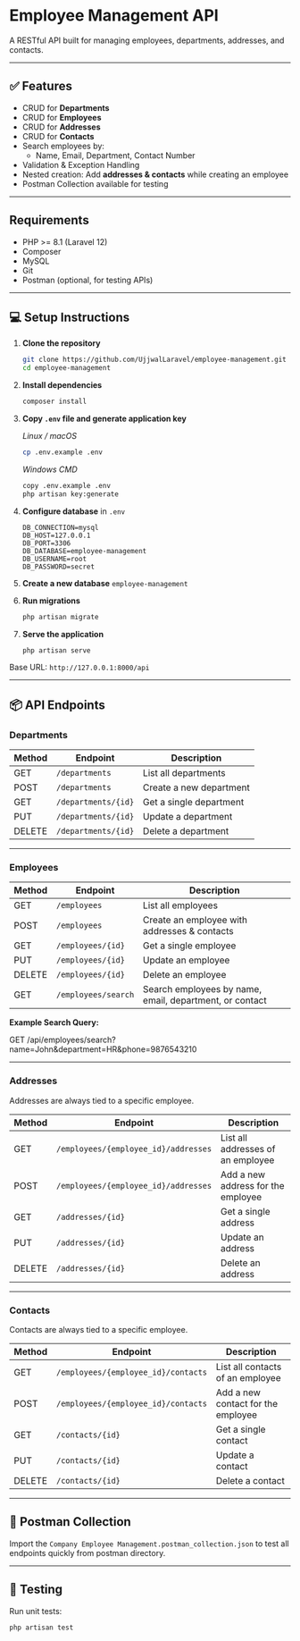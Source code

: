 # Employee Management API

A RESTful API built for managing employees, departments, addresses, and contacts.

---

## ✅ Features

- CRUD for **Departments**
- CRUD for **Employees**
- CRUD for **Addresses**
- CRUD for **Contacts**
- Search employees by:
  - Name, Email, Department, Contact Number
- Validation & Exception Handling
- Nested creation: Add **addresses & contacts** while creating an employee
- Postman Collection available for testing

---

## Requirements

- PHP >= 8.1 (Laravel 12)
- Composer
- MySQL
- Git
- Postman (optional, for testing APIs)

---
## 💻 Setup Instructions

1. **Clone the repository**

    ```bash
    git clone https://github.com/UjjwalLaravel/employee-management.git
    cd employee-management
    ```

2. **Install dependencies**

    ```bash
    composer install
    ```

3. **Copy `.env` file and generate application key**

	*Linux / macOS*
    ```bash
    cp .env.example .env
    ```
	*Windows CMD*
    ```bash
    copy .env.example .env
    php artisan key:generate
   ```

   

4. **Configure database** in `.env`

    ```
    DB_CONNECTION=mysql
    DB_HOST=127.0.0.1
    DB_PORT=3306
    DB_DATABASE=employee-management
    DB_USERNAME=root
    DB_PASSWORD=secret
    ```
5. **Create a new database** ```employee-management```
5. **Run migrations**

    ```bash
    php artisan migrate
    ```

6. **Serve the application**

    ```bash
    php artisan serve
    ```

Base URL: `http://127.0.0.1:8000/api`

---

## 📦 API Endpoints 

### Departments

| Method | Endpoint               | Description                  |
|--------|------------------------|------------------------------|
| GET    | `/departments`         | List all departments         |
| POST   | `/departments`         | Create a new department      |
| GET    | `/departments/{id}`    | Get a single department      |
| PUT    | `/departments/{id}`    | Update a department          |
| DELETE | `/departments/{id}`    | Delete a department          |

---

### Employees

| Method | Endpoint               | Description                                  |
|--------|------------------------|----------------------------------------------|
| GET    | `/employees`           | List all employees                            |
| POST   | `/employees`           | Create an employee with addresses & contacts |
| GET    | `/employees/{id}`      | Get a single employee                         |
| PUT    | `/employees/{id}`      | Update an employee                            |
| DELETE | `/employees/{id}`      | Delete an employee                            |
| GET    | `/employees/search`    | Search employees by name, email, department, or contact |

**Example Search Query:**

GET /api/employees/search?name=John&department=HR&phone=9876543210


---

### Addresses

Addresses are always tied to a specific employee.

| Method | Endpoint                                         | Description                        |
|--------|-------------------------------------------------|------------------------------------|
| GET    | `/employees/{employee_id}/addresses`           | List all addresses of an employee  |
| POST   | `/employees/{employee_id}/addresses`           | Add a new address for the employee |
| GET    | `/addresses/{id}`      | Get a single address|
| PUT    | `/addresses/{id}`      | Update an address       |
| DELETE | `/addresses/{id}`      | Delete an address       |

---

### Contacts

Contacts are always tied to a specific employee.

| Method | Endpoint                                         | Description                        |
|--------|-------------------------------------------------|------------------------------------|
| GET    | `/employees/{employee_id}/contacts`            | List all contacts of an employee   |
| POST   | `/employees/{employee_id}/contacts`            | Add a new contact for the employee |
| GET    | `/contacts/{id}`       | Get a single contact|
| PUT    | `/contacts/{id}`       | Update a contact       |
| DELETE | `/contacts/{id}`       | Delete a contact       |

---

## 📂 Postman Collection

Import the `Company Employee Management.postman_collection.json` to test all endpoints quickly from postman directory.

---

## 🧪 Testing

Run unit tests:

```bash
php artisan test
